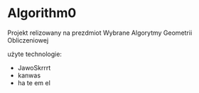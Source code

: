 # Algorithm0

Projekt relizowany na prezdmiot Wybrane Algorytmy Geometrii Obliczeniowej

użyte technologie:
- JawoSkrrrt
- kanwas
- ha te em el
